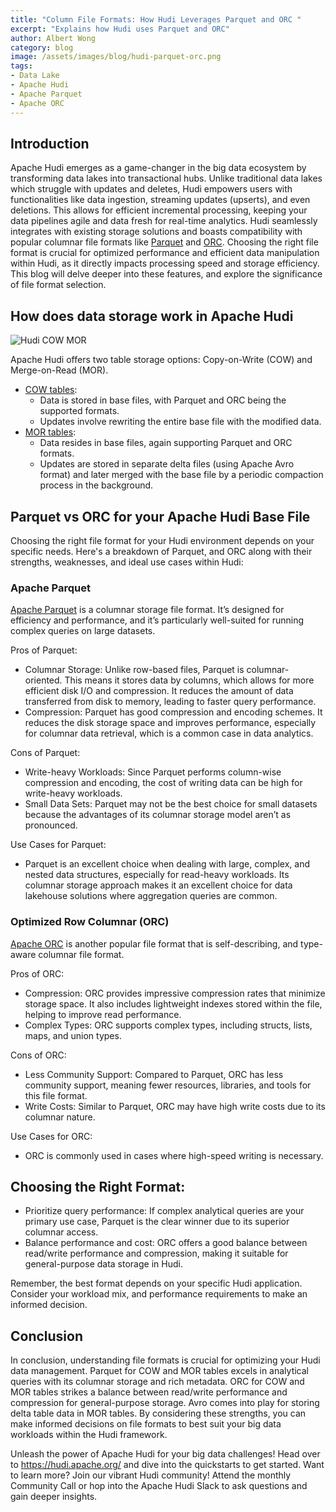 ```yaml
---
title: "Column File Formats: How Hudi Leverages Parquet and ORC "
excerpt: "Explains how Hudi uses Parquet and ORC"
author: Albert Wong
category: blog
image: /assets/images/blog/hudi-parquet-orc.png
tags:
- Data Lake
- Apache Hudi
- Apache Parquet
- Apache ORC
---
```


## Introduction
Apache Hudi emerges as a game-changer in the big data ecosystem by transforming data lakes into transactional hubs. Unlike traditional data lakes which struggle with updates and deletes, Hudi empowers users with functionalities like data ingestion, streaming updates (upserts), and even deletions. This allows for efficient incremental processing, keeping your data pipelines agile and data fresh for real-time analytics. Hudi seamlessly integrates with existing storage solutions and boasts compatibility with popular columnar file formats like [Parquet](https://parquet.apache.org/) and [ORC](https://orc.apache.org/). Choosing the right file format is crucial for optimized performance and efficient data manipulation within Hudi, as it directly impacts processing speed and storage efficiency. This blog will delve deeper into these features, and explore the significance of file format selection.

## How does data storage work in Apache Hudi
![Hudi COW MOR](https://miro.medium.com/v2/resize:fit:600/format:webp/0*_NFdQLaRGiqDuK3V.png)

Apache Hudi offers two table storage options: Copy-on-Write (COW) and Merge-on-Read (MOR).
* [COW tables](https://hudi.apache.org/docs/table_types#copy-on-write-table):
  * Data is stored in base files, with Parquet and ORC being the supported formats.
  * Updates involve rewriting the entire base file with the modified data.
* [MOR tables](https://hudi.apache.org/docs/table_types#merge-on-read-table):
  * Data resides in base files, again supporting Parquet and ORC formats.
  * Updates are stored in separate delta files (using Apache Avro format) and later merged with the base file by a periodic compaction process in the background.

## Parquet vs ORC for your Apache Hudi Base File
Choosing the right file format for your Hudi environment depends on your specific needs. Here's a breakdown of Parquet, and ORC along with their strengths, weaknesses, and ideal use cases within Hudi:

### Apache Parquet
[Apache Parquet](https://parquet.apache.org/) is a columnar storage file format. It’s designed for efficiency and performance, and it’s particularly well-suited for running complex queries on large datasets.

Pros of Parquet:
* Columnar Storage: Unlike row-based files, Parquet is columnar-oriented. This means it stores data by columns, which allows for more efficient disk I/O and compression. It reduces the amount of data transferred from disk to memory, leading to faster query performance.
* Compression: Parquet has good compression and encoding schemes. It reduces the disk storage space and improves performance, especially for columnar data retrieval, which is a common case in data analytics.

Cons of Parquet:
* Write-heavy Workloads: Since Parquet performs column-wise compression and encoding, the cost of writing data can be high for write-heavy workloads.
* Small Data Sets: Parquet may not be the best choice for small datasets because the advantages of its columnar storage model aren’t as pronounced.

Use Cases for Parquet:
* Parquet is an excellent choice when dealing with large, complex, and nested data structures, especially for read-heavy workloads. Its columnar storage approach makes it an excellent choice for data lakehouse solutions where aggregation queries are common.

### Optimized Row Columnar (ORC)
[Apache ORC](https://orc.apache.org/) is another popular file format that is self-describing, and type-aware columnar file format.

Pros of ORC:
* Compression: ORC provides impressive compression rates that minimize storage space. It also includes lightweight indexes stored within the file, helping to improve read performance.
* Complex Types: ORC supports complex types, including structs, lists, maps, and union types.

Cons of ORC:
* Less Community Support: Compared to Parquet, ORC has less community support, meaning fewer resources, libraries, and tools for this file format.
* Write Costs: Similar to Parquet, ORC may have high write costs due to its columnar nature.

Use Cases for ORC:
* ORC is commonly used in cases where high-speed writing is necessary.

## Choosing the Right Format:
* Prioritize query performance: If complex analytical queries are your primary use case, Parquet is the clear winner due to its superior columnar access.
* Balance performance and cost: ORC offers a good balance between read/write performance and compression, making it suitable for general-purpose data storage in Hudi.

Remember, the best format depends on your specific Hudi application. Consider your workload mix, and performance requirements to make an informed decision.

## Conclusion
In conclusion, understanding file formats is crucial for optimizing your Hudi data management. Parquet for COW and MOR tables excels in analytical queries with its columnar storage and rich metadata. ORC for COW and MOR tables strikes a balance between read/write performance and compression for general-purpose storage. Avro comes into play for storing delta table data in MOR tables. By considering these strengths, you can make informed decisions on file formats to best suit your big data workloads within the Hudi framework.   

Unleash the power of Apache Hudi for your big data challenges! Head over to https://hudi.apache.org/ and dive into the quickstarts to get started. Want to learn more? Join our vibrant Hudi community! Attend the monthly Community Call or hop into the Apache Hudi Slack to ask questions and gain deeper insights.

